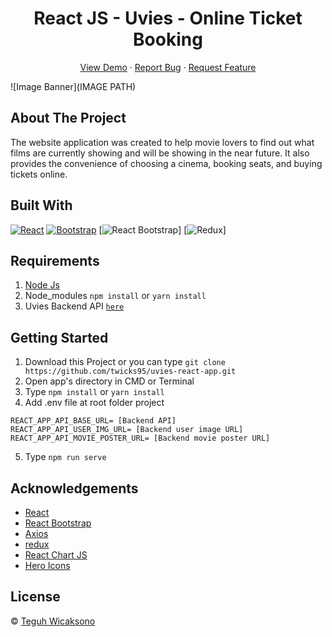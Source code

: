 <h1 align='center'>React JS - Uvies - Online Ticket Booking</h1>
  <p align="center">
    <a href="https://google.com">View Demo</a>
    ·
    <a href="https://github.com/twicks95/uvies-react-app/issues">Report Bug</a>
    ·
    <a href="https://github.com/twicks95/uvies-react-app/pulls">Request Feature</a>
  </p>

![Image Banner](IMAGE PATH)

## About The Project

The website application was created to help movie lovers to find out what films are currently showing and will be showing in the near future. It also provides the convenience of choosing a cinema, booking seats, and buying tickets online.

## Built With

[![React](https://img.shields.io/badge/React-v17.0.2-blue)](https://github.com/facebook/react)
[![Bootstrap](https://img.shields.io/badge/Bootstrap-v5.0.x-blue)](https://github.com/react-bootstrap/react-bootstrap)
[![React Bootstrap](https://img.shields.io/badge/React%20Bootstrap-v1.5.2-blue)]
[![Redux](https://img.shields.io/badge/Redux-v4.1.0-blue)]

## Requirements

1. <a href="https://nodejs.org/en/download/">Node Js</a>
2. Node_modules `npm install` or `yarn install`
3. Uvies Backend API [`here`](https://github.com/twicks95/uvies-backend-RESTfull-API)

## Getting Started

1. Download this Project or you can type `git clone https://github.com/twicks95/uvies-react-app.git`
2. Open app's directory in CMD or Terminal
3. Type `npm install` or `yarn install`
4. Add .env file at root folder project

```
REACT_APP_API_BASE_URL= [Backend API]
REACT_APP_API_USER_IMG_URL= [Backend user image URL]
REACT_APP_API_MOVIE_POSTER_URL= [Backend movie poster URL]
```

5. Type `npm run serve`

## Acknowledgements

- [React](https://reactjs.org/)
- [React Bootstrap](https://react-bootstrap.github.io/)
- [Axios](https://www.npmjs.com/package/axios)
- [redux](https://redux.js.org/)
- [React Chart JS](https://github.com/reactchartjs/react-chartjs-2)
- [Hero Icons](https://github.com/tailwindlabs/heroicons)

## License

© [Teguh Wicaksono](https://github.com/twicks95)
